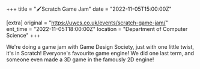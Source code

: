 +++
title = "🖌️Scratch Game Jam"
date = "2022-11-05T15:00:00Z"

[extra]
original = "https://uwcs.co.uk/events/scratch-game-jam/"    
ent_time = "2022-11-05T18:00:00Z"
location = "Department of Computer Science"
+++

We're doing a game jam with Game Design Society, just with one little twist, it's in Scratch! Everyone's favourite game engine! We did one last term, and someone even made a 3D game in the famously 2D engine!
